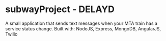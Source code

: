 # subwayProject - DELAYD
A small application that sends text messages when your MTA train has a service status change.
Built with: NodeJS, Express, MongoDB, AngularJS, Twilio

